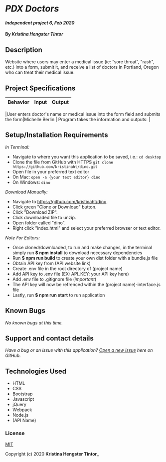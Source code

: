# _PDX Doctors_

#### _Independent project 6, Feb 2020_

#### By _**Kristina Hengster Tintor**_

## Description
Website where users may enter a medical issue (ie: “sore throat”, "rash", etc.) into a form, submit it, and receive a list of doctors in Portland, Oregon who can treat their medical issue.

## Project Specifications

| Behavior | Input | Output |
|---|:---:|:---:|

|User enters doctor's name or medical issue into the form field and submits the form|Michelle Berlin | Program takes the information and outputs:  |

## Setup/Installation Requirements

_In Terminal:_

* Navigate to where you want this application to be saved, i.e.:
```cd desktop```
* Clone the file from GitHub with HTTPS
```git clone https://github.com/kristinaht/dino.git```
* Open file in your preferred text editor
* On Mac: ```open -a {your text editor} dino```
* On Windows: ```dino```

_Download Manually:_

* Navigate to https://github.com/kristinaht/dino.
* Click green "Clone or Download" button.
* Click "Download ZIP".
* Click downloaded file to unzip.
* Open folder called "dino".
* Right click "index.html" and select your preferred browser or text editor.

_Note For Editors:_ 
* Once cloned/downloaded, to run and make changes, in the terminal simply run **$ npm install** to download necessary dependencies
* Run **$ npm run build** to create your own dist folder with a bundle.js file
* Obtain API key from (API website link)
* Create .env file in the root directory of (project name)
* Add API key to .env file (EX: API_KEY: your API key here)
* Add .env file to .gitignore file (*important*)
* The API key will now be refrenced within the (project name)-interface.js file
* Lastly, run **$ npm run start** to run application

## Known Bugs

_No known bugs at this time._

## Support and contact details

_Have a bug or an issue with this application? [Open a new issue](https://github.com/kristinaht/dino) here on GitHub._

## Technologies Used

* HTML
* CSS
* Bootstrap
* Javascript
* jQuery
* Webpack
* Node.js
* (API Name)

### License

[MIT](https://choosealicense.com/licenses/mit/)

Copyright (c) 2020 **Kristina Hengster Tintor_**